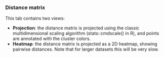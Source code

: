 ### Distance matrix

This tab contains two views:

* **Projection**: the distance matrix is projected using the classic multidimensional scaling algorithm (stats::cmdscale() in R), and points are annotated with the cluster colors.
* **Heatmap**: the distance matrix is projected as a 2D heatmap, showing pairwise distances. Note that for larger datasets this will be very slow.
